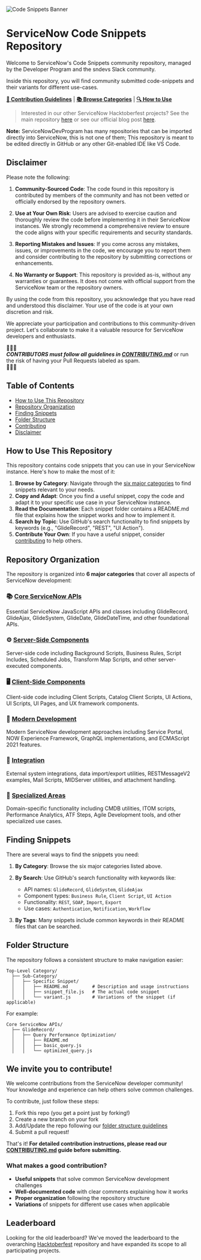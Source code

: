 ![Code Snippets Banner](https://github.com/ServiceNowDevProgram/code-snippets/assets/31702109/f9fa072a-4c0c-426b-8eed-200c6616ff60)

# ServiceNow Code Snippets Repository

Welcome to ServiceNow's Code Snippets community repository, managed by the Developer Program and the sndevs Slack community.

Inside this repository, you will find community submitted code-snippets and their variants for different use-cases.

**[📝 Contribution Guidelines](CONTRIBUTING.md)** | **[📚 Browse Categories](#repository-organization)** | **[🔍 How to Use](#how-to-use-this-repository)**

> Interested in our other ServiceNow Hacktoberfest projects? See the main repository [here](https://github.com/ServiceNowDevProgram/Hacktoberfest) or see our official blog post [here](https://devlink.sn/hacktoberfest).

**Note:** ServiceNowDevProgram has many repositories that can be imported directly into ServiceNow, this is not one of them; This repository is meant to be edited directly in GitHub or any other Git-enabled IDE like VS Code.

## Disclaimer

Please note the following:

1. **Community-Sourced Code**: The code found in this repository is contributed by members of the community and has not been vetted or officially endorsed by the repository owners.

2. **Use at Your Own Risk**: Users are advised to exercise caution and thoroughly review the code before implementing it in their ServiceNow instances. We strongly recommend a comprehensive review to ensure the code aligns with your specific requirements and security standards.

3. **Reporting Mistakes and Issues**: If you come across any mistakes, issues, or improvements in the code, we encourage you to report them and consider contributing to the repository by submitting corrections or enhancements.

4. **No Warranty or Support**: This repository is provided as-is, without any warranties or guarantees. It does not come with official support from the ServiceNow team or the repository owners.

By using the code from this repository, you acknowledge that you have read and understood this disclaimer. Your use of the code is at your own discretion and risk.

We appreciate your participation and contributions to this community-driven project. Let's collaborate to make it a valuable resource for ServiceNow developers and enthusiasts.

🔔🔔🔔<br>
**_CONTRIBUTORS must follow all guidelines in [CONTRIBUTING.md](CONTRIBUTING.md)_** or run the risk of having your Pull Requests labeled as spam.<br>
🔔🔔🔔

## Table of Contents

- [How to Use This Repository](#how-to-use-this-repository)
- [Repository Organization](#repository-organization)
- [Finding Snippets](#finding-snippets)
- [Folder Structure](#folder-structure)
- [Contributing](#we-invite-you-to-contribute)
- [Disclaimer](#disclaimer)

## How to Use This Repository

This repository contains code snippets that you can use in your ServiceNow instance. Here's how to make the most of it:

1. **Browse by Category**: Navigate through the [six major categories](#repository-organization) to find snippets relevant to your needs.
2. **Copy and Adapt**: Once you find a useful snippet, copy the code and adapt it to your specific use case in your ServiceNow instance.
3. **Read the Documentation**: Each snippet folder contains a README.md file that explains how the snippet works and how to implement it.
4. **Search by Topic**: Use GitHub's search functionality to find snippets by keywords (e.g., "GlideRecord", "REST", "UI Action").
5. **Contribute Your Own**: If you have a useful snippet, consider [contributing](#we-invite-you-to-contribute) to help others.

## Repository Organization

The repository is organized into **6 major categories** that cover all aspects of ServiceNow development:

### 📚 [Core ServiceNow APIs](Core%20ServiceNow%20APIs/)
Essential ServiceNow JavaScript APIs and classes including GlideRecord, GlideAjax, GlideSystem, GlideDate, GlideDateTime, and other foundational APIs.

### ⚙️ [Server-Side Components](Server-Side%20Components/)
Server-side code including Background Scripts, Business Rules, Script Includes, Scheduled Jobs, Transform Map Scripts, and other server-executed components.

### 🖥️ [Client-Side Components](Client-Side%20Components/)
Client-side code including Client Scripts, Catalog Client Scripts, UI Actions, UI Scripts, UI Pages, and UX framework components.

### 🚀 [Modern Development](Modern%20Development/)
Modern ServiceNow development approaches including Service Portal, NOW Experience Framework, GraphQL implementations, and ECMAScript 2021 features.

### 🔗 [Integration](Integration/)
External system integrations, data import/export utilities, RESTMessageV2 examples, Mail Scripts, MIDServer utilities, and attachment handling.

### 🎯 [Specialized Areas](Specialized%20Areas/)
Domain-specific functionality including CMDB utilities, ITOM scripts, Performance Analytics, ATF Steps, Agile Development tools, and other specialized use cases.

## Finding Snippets

There are several ways to find the snippets you need:

1. **By Category**: Browse the six major categories listed above.
2. **By Search**: Use GitHub's search functionality with keywords like:
   - API names: `GlideRecord`, `GlideSystem`, `GlideAjax`
   - Component types: `Business Rule`, `Client Script`, `UI Action`
   - Functionality: `REST`, `SOAP`, `Import`, `Export`
   - Use cases: `Authentication`, `Notification`, `Workflow`

3. **By Tags**: Many snippets include common keywords in their README files that can be searched.

## Folder Structure

The repository follows a consistent structure to make navigation easier:

```
Top-Level Category/
  ├── Sub-Category/
  │   ├── Specific Snippet/
  │   │   ├── README.md         # Description and usage instructions
  │   │   ├── snippet_file.js   # The actual code snippet
  │   │   └── variant.js        # Variations of the snippet (if applicable)
```

For example:
```
Core ServiceNow APIs/
  ├── GlideRecord/
  │   ├── Query Performance Optimization/
  │   │   ├── README.md
  │   │   ├── basic_query.js
  │   │   └── optimized_query.js
```

## We invite you to contribute!

We welcome contributions from the ServiceNow developer community! Your knowledge and experience can help others solve common challenges.

To contribute, just follow these steps:

1. Fork this repo (you get a point just by forking!)
2. Create a new branch on your fork
3. Add/Update the repo following our [folder structure guidelines](#folder-structure)
4. Submit a pull request!

That's it! **For detailed contribution instructions, please read our [CONTRIBUTING.md](CONTRIBUTING.md) guide before submitting.**

### What makes a good contribution?

- **Useful snippets** that solve common ServiceNow development challenges
- **Well-documented code** with clear comments explaining how it works
- **Proper organization** following the repository structure
- **Variations** of snippets for different use cases when applicable

## Leaderboard

Looking for the old leaderboard? We've moved the leaderboard to the overarching [Hacktoberfest](https://github.com/ServiceNowDevProgram/Hacktoberfest#leaders) repository and have expanded its scope to all participating projects.
